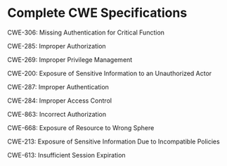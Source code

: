 

# Complete CWE Specifications

CWE-306: Missing Authentication for Critical Function

CWE-285: Improper Authorization

CWE-269: Improper Privilege Management

CWE-200: Exposure of Sensitive Information to an Unauthorized Actor

CWE-287: Improper Authentication

CWE-284: Improper Access Control

CWE-863: Incorrect Authorization

CWE-668: Exposure of Resource to Wrong Sphere

CWE-213: Exposure of Sensitive Information Due to Incompatible Policies

CWE-613: Insufficient Session Expiration